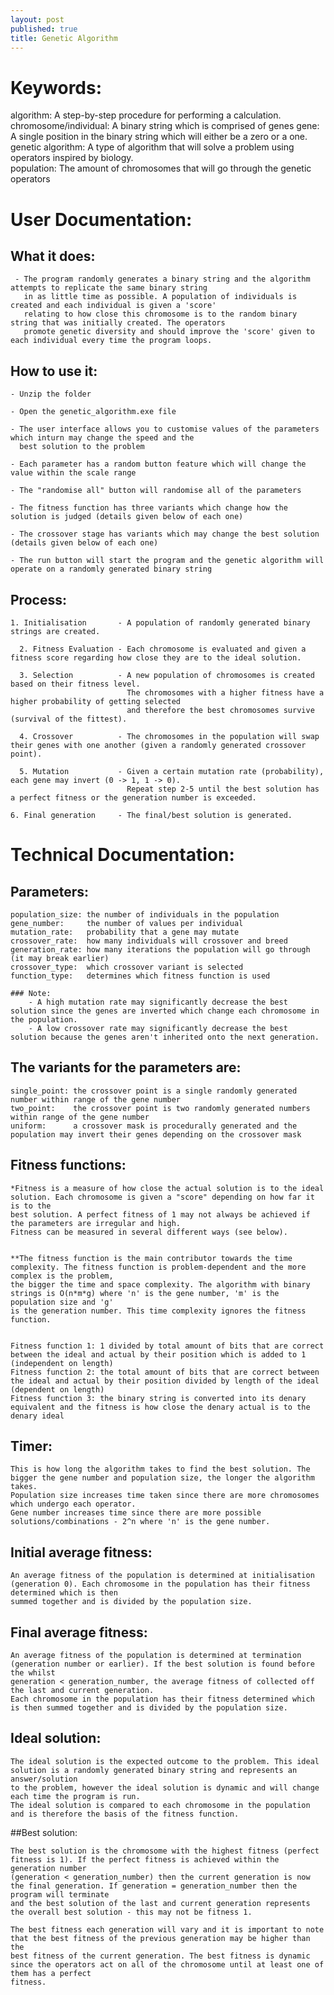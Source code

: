 ```yaml
---
layout: post
published: true
title: Genetic Algorithm
---
```


# Keywords:

  algorithm:              A step-by-step procedure for performing a calculation.
  chromosome/individual:  A binary string which is comprised of genes
  gene:                   A single position in the binary string which will either be a zero or a one.
  genetic algorithm:      A type of algorithm that will solve a problem using operators inspired by biology.                  
  population:             The amount of chromosomes that will go through the genetic operators



# User Documentation:


  ## What it does:

     - The program randomly generates a binary string and the algorithm attempts to replicate the same binary string
       in as little time as possible. A population of individuals is created and each individual is given a 'score'
       relating to how close this chromosome is to the random binary string that was initially created. The operators
       promote genetic diversity and should improve the 'score' given to each individual every time the program loops.



  ## How to use it:

    - Unzip the folder

    - Open the genetic_algorithm.exe file

    - The user interface allows you to customise values of the parameters which inturn may change the speed and the 
      best solution to the problem

    - Each parameter has a random button feature which will change the value within the scale range

    - The "randomise all" button will randomise all of the parameters

    - The fitness function has three variants which change how the solution is judged (details given below of each one)

    - The crossover stage has variants which may change the best solution (details given below of each one)

    - The run button will start the program and the genetic algorithm will operate on a randomly generated binary string


  ## Process:

    1. Initialisation       - A population of randomly generated binary strings are created.

      2. Fitness Evaluation - Each chromosome is evaluated and given a fitness score regarding how close they are to the ideal solution.

      3. Selection          - A new population of chromosomes is created based on their fitness level. 
                              The chromosomes with a higher fitness have a higher probability of getting selected 
                              and therefore the best chromosomes survive (survival of the fittest).
   
      4. Crossover          - The chromosomes in the population will swap their genes with one another (given a randomly generated crossover point).

      5. Mutation           - Given a certain mutation rate (probability), each gene may invert (0 -> 1, 1 -> 0). 
                              Repeat step 2-5 until the best solution has a perfect fitness or the generation number is exceeded.

    6. Final generation     - The final/best solution is generated.








# Technical Documentation:


  ## Parameters:

    population_size: the number of individuals in the population
    gene_number:     the number of values per individual
    mutation_rate:   probability that a gene may mutate
    crossover_rate:  how many individuals will crossover and breed
    generation_rate: how many iterations the population will go through (it may break earlier)
    crossover_type:  which crossover variant is selected
    function_type:   determines which fitness function is used

    ### Note: 
        - A high mutation rate may significantly decrease the best solution since the genes are inverted which change each chromosome in the population.
        - A low crossover rate may significantly decrease the best solution because the genes aren't inherited onto the next generation.


  ## The variants for the parameters are:

    single_point: the crossover point is a single randomly generated number within range of the gene number
    two_point:    the crossover point is two randomly generated numbers within range of the gene number
    uniform:      a crossover mask is procedurally generated and the population may invert their genes depending on the crossover mask



  ## Fitness functions:

    *Fitness is a measure of how close the actual solution is to the ideal solution. Each chromosome is given a "score" depending on how far it is to the 
    best solution. A perfect fitness of 1 may not always be achieved if the parameters are irregular and high. 
    Fitness can be measured in several different ways (see below).


    **The fitness function is the main contributor towards the time complexity. The fitness function is problem-dependent and the more complex is the problem,
    the bigger the time and space complexity. The algorithm with binary strings is O(n*m*g) where 'n' is the gene number, 'm' is the population size and 'g'
    is the generation number. This time complexity ignores the fitness function.


    Fitness function 1: 1 divided by total amount of bits that are correct between the ideal and actual by their position which is added to 1 (independent on length)
    Fitness function 2: the total amount of bits that are correct between the ideal and actual by their position divided by length of the ideal (dependent on length)
    Fitness function 3: the binary string is converted into its denary equivalent and the fitness is how close the denary actual is to the denary ideal




  ## Timer:

    This is how long the algorithm takes to find the best solution. The bigger the gene number and population size, the longer the algorithm takes. 
    Population size increases time taken since there are more chromosomes which undergo each operator.
    Gene number increases time since there are more possible solutions/combinations - 2^n where 'n' is the gene number.



  ## Initial average fitness:

    An average fitness of the population is determined at initialisation (generation 0). Each chromosome in the population has their fitness determined which is then
    summed together and is divided by the population size.



 ## Final average fitness:

    An average fitness of the population is determined at termination (generation number or earlier). If the best solution is found before the whilst 
    generation < generation_number, the average fitness of collected off the last and current generation. 
    Each chromosome in the population has their fitness determined which is then summed together and is divided by the population size.




  ## Ideal solution:
   
    The ideal solution is the expected outcome to the problem. This ideal solution is a randomly generated binary string and represents an answer/solution
    to the problem, however the ideal solution is dynamic and will change each time the program is run. 
    The ideal solution is compared to each chromosome in the population and is therefore the basis of the fitness function.




  ##Best solution:

    The best solution is the chromosome with the highest fitness (perfect fitness is 1). If the perfect fitness is achieved within the generation number
    (generation < generation_number) then the current generation is now the final generation. If generation = generation_number then the program will terminate
    and the best solution of the last and current generation represents the overall best solution - this may not be fitness 1. 

    The best fitness each generation will vary and it is important to note that the best fitness of the previous generation may be higher than the 
    best fitness of the current generation. The best fitness is dynamic since the operators act on all of the chromosome until at least one of them has a perfect
    fitness.




